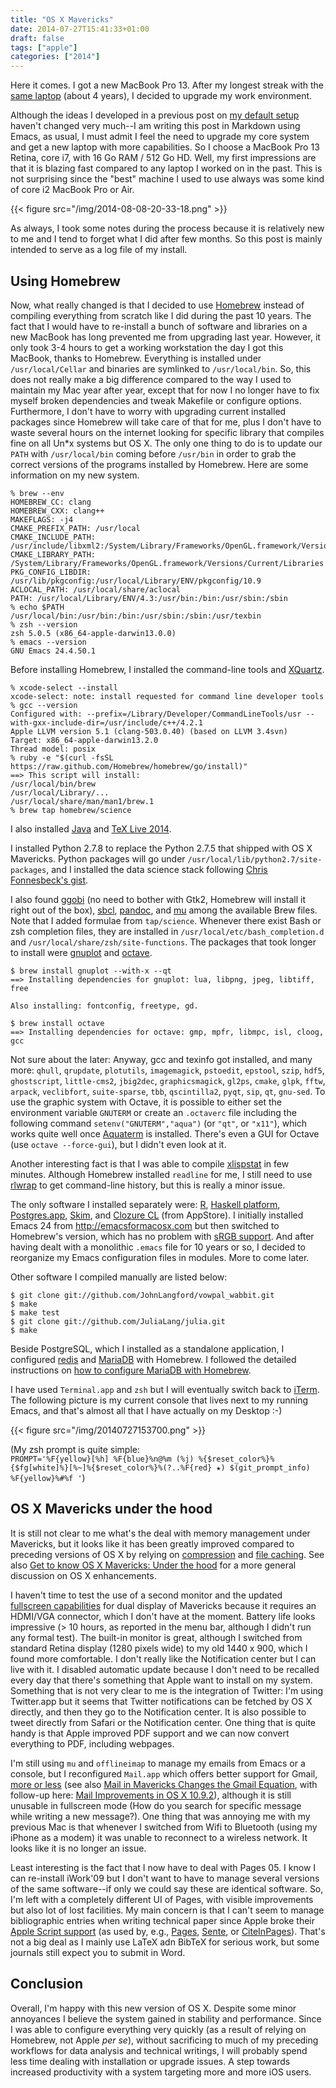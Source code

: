 ```yaml
---
title: "OS X Mavericks"
date: 2014-07-27T15:41:33+01:00
draft: false
tags: ["apple"]
categories: ["2014"]
---
```


Here it comes. I got a new MacBook Pro 13. After my longest streak with the [same laptop](/post/welcome-to-the-macbook-air) (about 4 years), I decided to upgrade my work environment.

Although the ideas I developed in a previous post on [my default setup](/post/my-setup) haven't changed very much--I am writing this post in Markdown using Emacs, as usual, I must admit I feel the need to upgrade my core system and get a new laptop with more capabilities. So I choose a MacBook Pro 13 Retina, core i7, with 16 Go RAM / 512 Go HD. Well, my first impressions are that it is blazing fast compared to any laptop I worked on in the past. This is not surprising since the "best" machine I used to use always was some kind of core i2 MacBook Pro or Air.

{{< figure src="/img/2014-08-08-20-33-18.png" >}}

As always, I took some notes during the process because it is relatively new to me and I tend to forget what I did after few months. So this post is mainly intended to serve as a log file of my install.


## Using Homebrew

Now, what really changed is that I decided to use [Homebrew](http://brew.sh) instead of compiling everything from scratch like I did during the past 10 years. The fact that I would have to re-install a bunch of software and libraries on a new MacBook has long prevented me from upgrading last year. However, it only took 3-4 hours to get a working workstation the day I got this MacBook, thanks to Homebrew. Everything is installed under `/usr/local/Cellar` and binaries are symlinked to `/usr/local/bin`. So, this does not really make a big difference compared to the way I used to maintain my Mac year after year, except that for now I no longer have to fix myself broken dependencies and tweak Makefile or configure options. Furthermore, I don't have to worry with upgrading current installed packages since Homebrew will take care of that for me, plus I don't have to waste several hours on the internet looking for specific library that compiles fine on all Un*x systems but OS X. The only one thing to do is to update our `PATH` with `/usr/local/bin` coming before `/usr/bin` in order to grab the correct versions of the programs installed by Homebrew. Here are some information on my new system.

```
% brew --env
HOMEBREW_CC: clang
HOMEBREW_CXX: clang++
MAKEFLAGS: -j4
CMAKE_PREFIX_PATH: /usr/local
CMAKE_INCLUDE_PATH: /usr/include/libxml2:/System/Library/Frameworks/OpenGL.framework/Versions/Current/Headers
CMAKE_LIBRARY_PATH: /System/Library/Frameworks/OpenGL.framework/Versions/Current/Libraries
PKG_CONFIG_LIBDIR: /usr/lib/pkgconfig:/usr/local/Library/ENV/pkgconfig/10.9
ACLOCAL_PATH: /usr/local/share/aclocal
PATH: /usr/local/Library/ENV/4.3:/usr/bin:/bin:/usr/sbin:/sbin
% echo $PATH
/usr/local/bin:/usr/bin:/bin:/usr/sbin:/sbin:/usr/texbin
% zsh --version
zsh 5.0.5 (x86_64-apple-darwin13.0.0)
% emacs --version
GNU Emacs 24.4.50.1
```

Before installing Homebrew, I installed the command-line tools and [XQuartz](http://xquartz.macosforge.org/landing/).

```
% xcode-select --install
xcode-select: note: install requested for command line developer tools
% gcc --version
Configured with: --prefix=/Library/Developer/CommandLineTools/usr --with-gxx-include-dir=/usr/include/c++/4.2.1
Apple LLVM version 5.1 (clang-503.0.40) (based on LLVM 3.4svn)
Target: x86_64-apple-darwin13.2.0
Thread model: posix
% ruby -e "$(curl -fsSL https://raw.github.com/Homebrew/homebrew/go/install)"
==> This script will install:
/usr/local/bin/brew
/usr/local/Library/...
/usr/local/share/man/man1/brew.1
% brew tap homebrew/science
```

I also installed [Java](http://www.oracle.com/technetwork/java/javase/downloads/index.html) and [TeX Live 2014](https://tug.org/mactex/).

I installed Python 2.7.8 to replace the Python 2.7.5 that shipped with OS X Mavericks. Python packages will go under `/usr/local/lib/python2.7/site-packages`, and I installed the data science stack following [Chris Fonnesbeck's gist](https://gist.github.com/fonnesbeck/7de008b05e670d919b71).

I also found [ggobi](http://www.ggobi.org) (no need to bother with Gtk2, Homebrew will install it right out of the box), [sbcl](http://www.sbcl.org), [pandoc](http://johnmacfarlane.net/pandoc/), and [mu](http://www.djcbsoftware.nl/code/mu/) among the available Brew files. Note that I added formulae from `tap/science`. Whenever there exist Bash or zsh completion files, they are installed in `/usr/local/etc/bash_completion.d` and `/usr/local/share/zsh/site-functions`. The packages that took longer to install were [gnuplot](http://www.gnuplot.info) and [octave](http://www.gnu.org/software/octave/).

```
$ brew install gnuplot --with-x --qt
==> Installing dependencies for gnuplot: lua, libpng, jpeg, libtiff, free

Also installing: fontconfig, freetype, gd.

$ brew install octave
==> Installing dependencies for octave: gmp, mpfr, libmpc, isl, cloog, gcc
```

Not sure about the later: Anyway, gcc and texinfo got installed, and many more: `qhull`, `qrupdate`, `plotutils`, `imagemagick`, `pstoedit`, `epstool`, `szip`, `hdf5`, `ghostscript`, `little-cms2`, `jbig2dec`, `graphicsmagick`, `gl2ps`, `cmake`, `glpk`, `fftw`, `arpack`, `veclibfort`, `suite-sparse`, `tbb`, `qscintilla2`, `pyqt`, `sip`, `qt`, `gnu-sed`. To use the graphic system with Octave, it is possible to either set the environment variable `GNUTERM` or create an `.octaverc` file including the following command `setenv("GNUTERM","aqua")` (or `"qt"`, or `"x11"`), which works quite well once [Aquaterm](http://sourceforge.net/projects/aquaterm/) is installed. There's even a GUI for Octave (use `octave --force-gui`), but I didn't even look at it.

Another interesting fact is that I was able to compile [xlispstat](http://homepage.stat.uiowa.edu/~luke/xls/xlispstat/) in few minutes. Although Homebrew installed `readline` for me, I still need to use [rlwrap](http://freecode.com/projects/rlwrap) to get command-line history, but this is really a minor issue.

The only software I installed separately were: [R](http://cran.r-project.org), [Haskell platform](https://www.haskell.org/platform/mac.html), [Postgres.app](http://postgresapp.com), [Skim](http://skim-app.sourceforge.net), and [Clozure CL](http://ccl.clozure.com) (from AppStore). I initially installed Emacs 24 from <http://emacsformacosx.com> but then switched to Homebrew's version, which has no problem with [sRGB support](http://goo.gl/sbhvdj). And after having dealt with a monolithic `.emacs` file for 10 years or so, I decided to reorganize my Emacs configuration files in modules. More to come later.

Other software I compiled manually are listed below:

```
$ git clone git://github.com/JohnLangford/vowpal_wabbit.git
$ make
$ make test
$ git clone git://github.com/JuliaLang/julia.git
$ make
```

Beside PostgreSQL, which I installed as a standalone application, I configured [redis](http://redis.io) and [MariaDB](https://mariadb.com) with Homebrew. I followed the detailed instructions on [how to configure MariaDB with Homebrew](http://goo.gl/4vtmKf).

I have used `Terminal.app` and `zsh` but I will eventually switch back to [iTerm](http://iterm2.com). The following picture is my current console that lives next to my running Emacs, and that's almost all that I have actually on my Desktop :-)

{{< figure src="/img/20140727153700.png" >}}

(My zsh prompt is quite simple:  
`PROMPT='%F{yellow}[%h] %F{blue}%n@%m (%j) %{$reset_color%}%{$fg[white]%}[%~]%{$reset_color%}%(?..%F{red} ★) $(git_prompt_info)
%F{yellow}%#%f '`)

## OS X Mavericks under the hood

It is still not clear to me what's the deal with memory management under Mavericks, but it looks like it has been greatly improved compared to preceding versions of OS X by relying on [compression](http://goo.gl/sMMfhe) and [file caching](http://goo.gl/ri2uum). See also [Get to know OS X Mavericks: Under the hood](http://goo.gl/X11N1b) for a more general discussion on OS X enhancements.

I haven't time to test the use of a second monitor and the updated [fullscreen capabilities](http://support.apple.com/kb/HT5891) for dual display of Mavericks because it requires an HDMI/VGA connector, which I don't have at the moment. Battery life looks impressive (> 10 hours, as reported in the menu bar, although I didn't run any formal test). The built-in monitor is great, although I switched from standard Retina display (1280 pixels wide) to my old 1440 x 900, which I found more comfortable. I don't really like the Notification center but I can live with it. I disabled automatic update because I don't need to be recalled every day that there's something that Apple want to install on my system. Something that is not very clear to me is the integration of Twitter: I'm using Twitter.app but it seems that Twitter notifications can be fetched by OS X directly, and then they go to the Notification center. It is also possible to tweet directly from Safari or the Notification center. One thing that is quite handy is that Apple improved PDF support and we can now convert everything to PDF, including webpages.

I'm still using `mu` and `offlineimap` to manage my emails from Emacs or a console, but I reconfigured `Mail.app` which offers better support for Gmail, [more or less](https://discussions.apple.com/thread/5468189) (see also [Mail in Mavericks Changes the Gmail Equation](http://tidbits.com/article/14219), with follow-up here: [Mail Improvements in OS X 10.9.2](http://tidbits.com/article/14547)), although it is still unusable in fullscreen mode (How do you search for specific message while writing a new message?). One thing that was annoying me with my previous Mac is that whenever I switched from Wifi to Bluetooth (using my iPhone as a modem) it was unable to reconnect to a wireless network. It looks like it is no longer an issue.

Least interesting is the fact that I now have to deal with Pages 05. I know I can re-install iWork'09 but I don't want to have to manage several versions of the same software--if only we could say these are identical software. So, I'm left with a completely different UI of Pages, with visible improvements but also lot of lost facilities. My main concern is that I can't seem to manage bibliographic entries when writing technical paper since Apple broke their [Apple Script support](http://goo.gl/jxK425) (as used by, e.g., [Pages](http://www.papersapp.com), [Sente](http://www.thirdstreetsoftware.com/site/SenteForMac.html), or [CiteInPages](http://jhh.med.virginia.edu/main/CiteInPages)). That's not a big deal as I mainly use LaTeX adn BibTeX for serious work, but some journals still expect you to submit in Word.


## Conclusion

Overall, I'm happy with this new version of OS X. Despite some minor annoyances I believe the system gained in stability and performance. Since I was able to configure everything very quickly (as a result of relying on Homebrew, not Apple *per se*), without sacrificing to much of my preceding workflows for data analysis and technical writings, I will probably spend less time dealing with installation or upgrade issues. A step towards increased productivity with a system targeting more and more iOS users.
